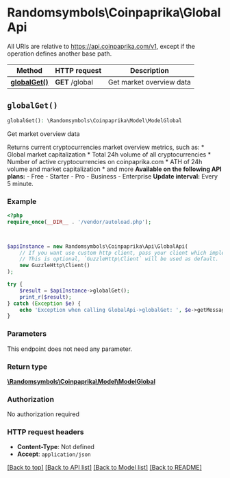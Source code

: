 # Randomsymbols\Coinpaprika\GlobalApi

All URIs are relative to https://api.coinpaprika.com/v1, except if the operation defines another base path.

| Method | HTTP request | Description |
| ------------- | ------------- | ------------- |
| [**globalGet()**](GlobalApi.md#globalGet) | **GET** /global | Get market overview data |


## `globalGet()`

```php
globalGet(): \Randomsymbols\Coinpaprika\Model\ModelGlobal
```

Get market overview data

Returns current cryptocurrencies market overview metrics, such as: * Global market capitalization * Total 24h volume of all cryptocurrencies * Number of active cryptocurrencies on coinpaprika.com * ATH of 24h volume and market capitalization * and more  **Available on the following API plans:** - Free - Starter - Pro - Business - Enterprise  **Update interval:** Every 5 minute.

### Example

```php
<?php
require_once(__DIR__ . '/vendor/autoload.php');



$apiInstance = new Randomsymbols\Coinpaprika\Api\GlobalApi(
    // If you want use custom http client, pass your client which implements `GuzzleHttp\ClientInterface`.
    // This is optional, `GuzzleHttp\Client` will be used as default.
    new GuzzleHttp\Client()
);

try {
    $result = $apiInstance->globalGet();
    print_r($result);
} catch (Exception $e) {
    echo 'Exception when calling GlobalApi->globalGet: ', $e->getMessage(), PHP_EOL;
}
```

### Parameters

This endpoint does not need any parameter.

### Return type

[**\Randomsymbols\Coinpaprika\Model\ModelGlobal**](../Model/ModelGlobal.md)

### Authorization

No authorization required

### HTTP request headers

- **Content-Type**: Not defined
- **Accept**: `application/json`

[[Back to top]](#) [[Back to API list]](../../README.md#endpoints)
[[Back to Model list]](../../README.md#models)
[[Back to README]](../../README.md)
